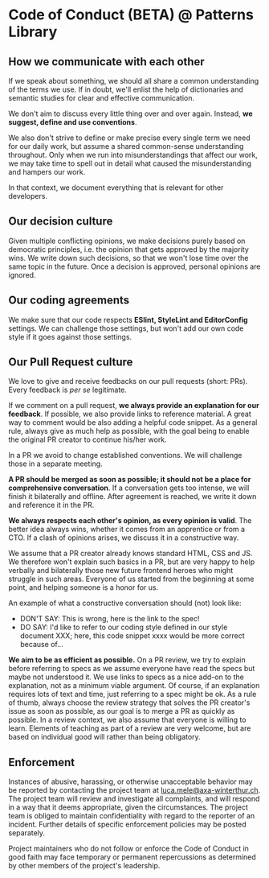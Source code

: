 # Code of Conduct (BETA) @ Patterns Library

## How we communicate with each other

If we speak about something, we should all share a common understanding of the terms we use. If in doubt, we'll enlist the help of dictionaries and semantic studies for clear and effective communication.

We don't aim to discuss every little thing over and over again. Instead, **we suggest, define and use conventions**.

We also don't strive to define or make precise every single term we need for our daily work, but assume a shared common-sense understanding throughout. Only when we run into misunderstandings that affect our work, we may take time to spell out in detail what caused the misunderstanding and hampers our work.

In that context, we document everything that is relevant for other developers.

## Our decision culture

Given multiple conflicting opinions, we make decisions purely based on democratic principles, i.e. the opinion that gets approved by the majority wins. We write down such decisions, so that we won't lose time over the same topic in the future. Once a decision is approved, personal opinions are ignored.

## Our coding agreements

We make sure that our code respects **ESlint, StyleLint and EditorConfig** settings. We can challenge those settings, but won't add our own code style if it goes against those settings.

## Our Pull Request culture

We love to give and receive feedbacks on our pull requests (short: PRs). Every feedback is _per se_ legitimate.

If we comment on a pull request, **we always provide an explanation for our feedback**. If possible, we also provide links to reference material. A great way to comment would be also adding a helpful code snippet. As a general rule, always give as much help as possible, with the goal being to enable the original PR creator to continue his/her work.

In a PR we avoid to change established conventions. We will challenge those in a separate meeting.

**A PR should be merged as soon as possible; it should not be a place for comprehensive conversation**. If a conversation gets too intense, we will finish it bilaterally and offline. After agreement is reached, we write it down and reference it in the PR.

**We always respects each other's opinion, as every opinion is valid**. The better idea always wins, whether it comes from an apprentice or from a CTO. If a clash of opinions arises, we discuss it in a constructive way.

We assume that a PR creator already knows standard HTML, CSS and JS. We therefore won't explain such basics in a PR, but are very happy to help verbally and bilaterally those new future frontend heroes who might struggle in such areas. Everyone of us started from the beginning at some point, and helping someone is a honor for us.

An example of what a constructive conversation should (not) look like:

- DON'T SAY: This is wrong, here is the link to the spec!
- DO SAY: I'd like to refer to our coding style defined in our style document XXX; here, this code snippet xxxx would be more correct because of...

**We aim to be as efficient as possible.** On a PR review, we try to explain before referring to specs as we assume everyone have read the specs but maybe not understood it. We use links to specs as a nice add-on to the explanation, not as a minimum viable argument. Of course, if an explanation requires lots of text and time, just referring to a spec might be ok. As a rule of thumb, always choose the review strategy that solves the PR creator's issue as soon as possible, as our goal is to merge a PR as quickly as possible. In a review context, we also assume that everyone is willing to learn. Elements of teaching as part of a review are very welcome, but are based on individual good will rather than being obligatory.

## Enforcement

Instances of abusive, harassing, or otherwise unacceptable behavior may be reported by contacting the project team at luca.mele@axa-winterthur.ch. The project team will review and investigate all complaints, and will respond in a way that it deems appropriate, given the circumstances. The project team is obliged to maintain confidentiality with regard to the reporter of an incident. Further details of specific enforcement policies may be posted separately.

Project maintainers who do not follow or enforce the Code of Conduct in good faith may face temporary or permanent repercussions as determined by other members of the project's leadership.
